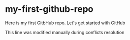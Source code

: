 # my-first-github-repo

Here is my first GitbHub repo. Let's get started with GitHub

This line was modified manually during conflicts resolution
